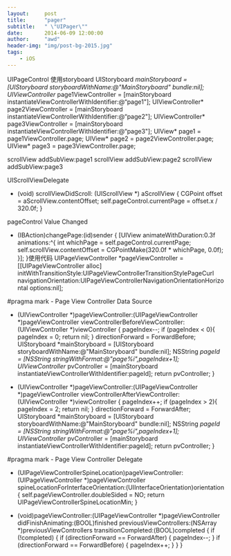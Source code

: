 ```yaml
---
layout:     post
title:      "pager"
subtitle:   " \"UIPager\""
date:       2014-06-09 12:00:00
author:     "awd"
header-img: "img/post-bg-2015.jpg"
tags:
    - iOS
---
```

UIPageControl
使用storyboard
UIStoryboard *mainStoryboard = [UIStoryboard storyboardWithName:@"MainStoryboard" bundle:nil];
UIViewController* page1ViewController = [mainStoryboard instantiateViewControllerWithIdentifier:@“page1"];
UIViewController* page2ViewController = [mainStoryboard instantiateViewControllerWithIdentifier:@“page2"];
UIViewController* page3ViewController = [mainStoryboard instantiateViewControllerWithIdentifier:@“page3"];
UIView* page1 = page1ViewController.page;
UIView* page2 = page2ViewController.page;
UIView* page3 = page3ViewController.page;

scrollView addSubView:page1
scrollView addSubView:page2
scrollView addSubView:page3

UIScrollViewDelegate
- (void) scrollViewDidScroll: (UIScrollView *) aScrollView
{
	CGPoint offset = aScrollView.contentOffset;
	self.pageControl.currentPage = offset.x / 320.0f;
}

pageControl Value Changed
- (IBAction)changePage:(id)sender
{
    [UIView animateWithDuration:0.3f animations:^{
        int whichPage = self.pageControl.currentPage;
        self.scrollView.contentOffset = CGPointMake(320.0f * whichPage, 0.0f);
    }];
}使用代码
UIPageViewController *pageViewController = [[UIPageViewController alloc] initWithTransitionStyle:UIPageViewControllerTransitionStylePageCurl
                                                              navigationOrientation:UIPageViewControllerNavigationOrientationHorizontal options:nil];

#pragma mark - Page View Controller Data Source
- (UIViewController *)pageViewController:(UIPageViewController *)pageViewController
      viewControllerBeforeViewController:(UIViewController *)viewController
{
   pageIndex--;
    if (pageIndex < 0){
        pageIndex = 0;
        return nil;
    }
    directionForward = ForwardBefore;
    UIStoryboard *mainStoryboard = [UIStoryboard storyboardWithName:@"MainStoryboard" bundle:nil];
    NSString *pageId = [NSString stringWithFormat:@"page%i",pageIndex+1];
    UIViewController* pvController = [mainStoryboard instantiateViewControllerWithIdentifier:pageId];
    return pvController;
}

- (UIViewController *)pageViewController:(UIPageViewController *)pageViewController
       viewControllerAfterViewController:(UIViewController *)viewController
{
    pageIndex++;
    if (pageIndex > 2){
        pageIndex = 2;
        return nil;
    }
    directionForward = ForwardAfter;
    UIStoryboard *mainStoryboard = [UIStoryboard storyboardWithName:@"MainStoryboard" bundle:nil];
    NSString *pageId = [NSString stringWithFormat:@"page%i",pageIndex+1];
    UIViewController* pvController = [mainStoryboard instantiateViewControllerWithIdentifier:pageId];
    return pvController;
}


#pragma mark - Page View Controller Delegate
- (UIPageViewControllerSpineLocation)pageViewController:(UIPageViewController *)pageViewController
                   spineLocationForInterfaceOrientation:(UIInterfaceOrientation)orientation
{
    self.pageViewController.doubleSided = NO;
    return UIPageViewControllerSpineLocationMin;
}


- (void)pageViewController:(UIPageViewController *)pageViewController
        didFinishAnimating:(BOOL)finished
   previousViewControllers:(NSArray *)previousViewControllers
       transitionCompleted:(BOOL)completed
{
    if (!completed) {
        if (directionForward == ForwardAfter) {
            pageIndex--;
        }
        if (directionForward == ForwardBefore) {
            pageIndex++;
        }
    }
}

